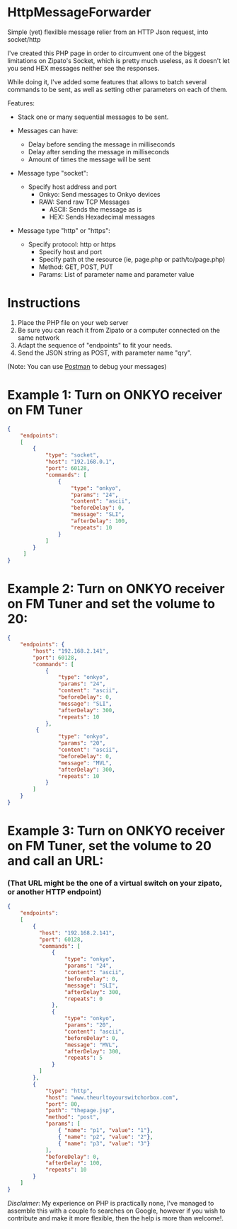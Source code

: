 # HttpMessageForwarder
Simple (yet) flexilble message relier from an HTTP Json request, into socket/http

I've created this PHP page in order to circumvent one of the biggest limitations on Zipato's Socket, which is pretty much useless, as it doesn't let you send HEX messages neither see the responses.

While doing it, I've added some features that allows to batch several commands to be sent, as well as setting other parameters on each of them.

Features:
* Stack one or many sequential messages to be sent.
* Messages can have:
   * Delay before sending the message in milliseconds
   * Delay after sending the message in milliseconds
   * Amount of times the message will be sent
  
* Message type "socket":
  * Specify host address and port   
    * Onkyo: Send messages to Onkyo devices
    * RAW:   Send raw TCP Messages
      * ASCII: Sends the message as is
      * HEX:   Sends Hexadecimal messages
* Message type "http" or "https":
  * Specify protocol: http or https
    * Specify host and port
    * Specify path ot the resource (ie, page.php or path/to/page.php)
    * Method: GET, POST, PUT
    * Params: List of parameter name and parameter value

# Instructions
1. Place the PHP file on your web server
2. Be sure you can reach it from Zipato or a computer connected on the same network
3. Adapt the sequence of "endpoints" to fit your needs.
4. Send the JSON string as POST, with parameter name "qry".

(Note: You can use [Postman](https://www.getpostman.com/) to debug your messages)

# Example 1: Turn on ONKYO receiver on FM Tuner
```json
{
    "endpoints": 
    [
        {
            "type": "socket",
            "host": "192.168.0.1",
            "port": 60128,
            "commands": [
                {
                    "type": "onkyo",
                    "params": "24",
                    "content": "ascii",
                    "beforeDelay": 0,
                    "message": "SLI",
                    "afterDelay": 100,
                    "repeats": 10
                }
            ]
        }
     ]
}
```
# Example 2: Turn on ONKYO receiver on FM Tuner and set the volume to 20:
```json
{
    "endpoints": {
        "host": "192.168.2.141",
        "port": 60128,
        "commands": [
            {
                "type": "onkyo",
                "params": "24",
                "content": "ascii",
                "beforeDelay": 0,
                "message": "SLI",
                "afterDelay": 300,
                "repeats": 10
            },
         {
                "type": "onkyo",
                "params": "20",
                "content": "ascii",
                "beforeDelay": 0,
                "message": "MVL",
                "afterDelay": 300,
                "repeats": 10
            }
        ]
    }
}
```
# Example 3: Turn on ONKYO receiver on FM Tuner, set the volume to 20 and call an URL:
### (That URL might be the one of a virtual switch on your zipato, or another HTTP endpoint)
```json
{
    "endpoints":
    [
        {
          "host": "192.168.2.141",
          "port": 60128,
          "commands": [
              {
                  "type": "onkyo",
                  "params": "24",
                  "content": "ascii",
                  "beforeDelay": 0,
                  "message": "SLI",
                  "afterDelay": 300,
                  "repeats": 0
              },
              {
                  "type": "onkyo",
                  "params": "20",
                  "content": "ascii",
                  "beforeDelay": 0,
                  "message": "MVL",
                  "afterDelay": 300,
                  "repeats": 5
              }
          ]
        },
        {
            "type": "http",
            "host": "www.theurltoyourswitchorbox.com",
            "port": 80,
            "path": "thepage.jsp",
            "method": "post",
            "params": [
                { "name": "p1", "value": "1"},
                { "name": "p2", "value": "2"},
                { "name": "p3", "value": "3"}
            ],
            "beforeDelay": 0,
            "afterDelay": 100,
            "repeats": 10
        }
    ]
}
```
*Disclaimer*: My experience on PHP is practically none, I've managed to assemble this with a couple fo searches on Google, however if you wish to contribute and make it more flexible, then the help is more than welcome!.
